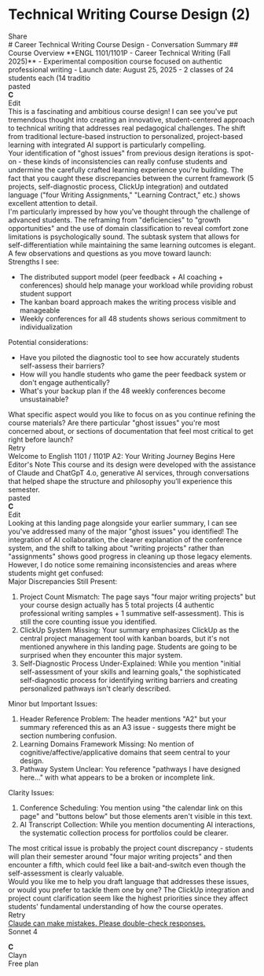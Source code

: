 ﻿# <a name="_yn0tao4seflh"></a>Technical Writing Course Design (2)

Share\
\# Career Technical Writing Course Design - Conversation Summary ## Course Overview \*\*ENGL 1101/1101P - Career Technical Writing (Fall 2025)\*\* - Experimental composition course focused on authentic professional writing - Launch date: August 25, 2025 - 2 classes of 24 students each (14 traditio\
pasted\
**C**\
Edit\
This is a fascinating and ambitious course design! I can see you've put tremendous thought into creating an innovative, student-centered approach to technical writing that addresses real pedagogical challenges. The shift from traditional lecture-based instruction to personalized, project-based learning with integrated AI support is particularly compelling.\
Your identification of "ghost issues" from previous design iterations is spot-on - these kinds of inconsistencies can really confuse students and undermine the carefully crafted learning experience you're building. The fact that you caught these discrepancies between the current framework (5 projects, self-diagnostic process, ClickUp integration) and outdated language ("four Writing Assignments," "Learning Contract," etc.) shows excellent attention to detail.\
I'm particularly impressed by how you've thought through the challenge of advanced students. The reframing from "deficiencies" to "growth opportunities" and the use of domain classification to reveal comfort zone limitations is psychologically sound. The subtask system that allows for self-differentiation while maintaining the same learning outcomes is elegant.\
A few observations and questions as you move toward launch:\
Strengths I see:

- The distributed support model (peer feedback + AI coaching + conferences) should help manage your workload while providing robust student support
- The kanban board approach makes the writing process visible and manageable
- Weekly conferences for all 48 students shows serious commitment to individualization

Potential considerations:

- Have you piloted the diagnostic tool to see how accurately students self-assess their barriers?
- How will you handle students who game the peer feedback system or don't engage authentically?
- What's your backup plan if the 48 weekly conferences become unsustainable?

What specific aspect would you like to focus on as you continue refining the course materials? Are there particular "ghost issues" you're most concerned about, or sections of documentation that feel most critical to get right before launch?\
Retry\
Welcome to English 1101 / 1101P A2: Your Writing Journey Begins Here Editor's Note This course and its design were developed with the assistance of Claude and ChatGpT 4.o, generative AI services, through conversations that helped shape the structure and philosophy you’ll experience this semester.\
pasted\
**C**\
Edit\
Looking at this landing page alongside your earlier summary, I can see you've addressed many of the major "ghost issues" you identified! The integration of AI collaboration, the clearer explanation of the conference system, and the shift to talking about "writing projects" rather than "assignments" shows good progress in cleaning up those legacy elements.\
However, I do notice some remaining inconsistencies and areas where students might get confused:\
Major Discrepancies Still Present:

1. Project Count Mismatch: The page says "four major writing projects" but your course design actually has 5 total projects (4 authentic professional writing samples + 1 summative self-assessment). This is still the core counting issue you identified.
1. ClickUp System Missing: Your summary emphasizes ClickUp as the central project management tool with kanban boards, but it's not mentioned anywhere in this landing page. Students are going to be surprised when they encounter this major system.
1. Self-Diagnostic Process Under-Explained: While you mention "initial self-assessment of your skills and learning goals," the sophisticated self-diagnostic process for identifying writing barriers and creating personalized pathways isn't clearly described.

Minor but Important Issues:

1. Header Reference Problem: The header mentions "A2" but your summary referenced this as an A3 issue - suggests there might be section numbering confusion.
1. Learning Domains Framework Missing: No mention of cognitive/affective/applicative domains that seem central to your design.
1. Pathway System Unclear: You reference "pathways I have designed here..." with what appears to be a broken or incomplete link.

Clarity Issues:

1. Conference Scheduling: You mention using "the calendar link on this page" and "buttons below" but those elements aren't visible in this text.
1. AI Transcript Collection: While you mention documenting AI interactions, the systematic collection process for portfolios could be clearer.

The most critical issue is probably the project count discrepancy - students will plan their semester around "four major writing projects" and then encounter a fifth, which could feel like a bait-and-switch even though the self-assessment is clearly valuable.\
Would you like me to help you draft language that addresses these issues, or would you prefer to tackle them one by one? The ClickUp integration and project count clarification seem like the highest priorities since they affect students' fundamental understanding of how the course operates.\
Retry\
[Claude can make mistakes. Please double-check responses.](https://support.anthropic.com/en/articles/8525154-claude-is-providing-incorrect-or-misleading-responses-what-s-going-on)\
Sonnet 4

**C**\
Clayn\
Free plan

